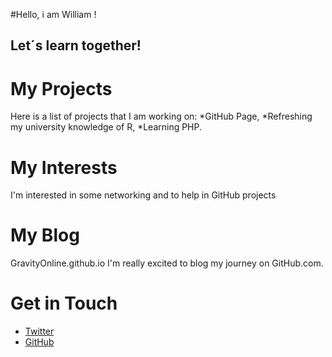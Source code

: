 #Hello, i am William !
## Let´s learn together!
# My Projects
Here is a list of projects that I am working on:
*GitHub Page,
*Refreshing my university knowledge of R,
*Learning PHP.
# My Interests
I'm interested in some networking and to help in GitHub projects
# My Blog
GravityOnline.github.io
I'm really excited to blog my journey on GitHub.com.
# Get in Touch
<ul>
<li><a href="https://twitter.com/{{ site.twitter_username
}}">Twitter</a></li>
<li><a href="https://github.com/{{ site.github_username
}}">GitHub</a></li>
</ul>
